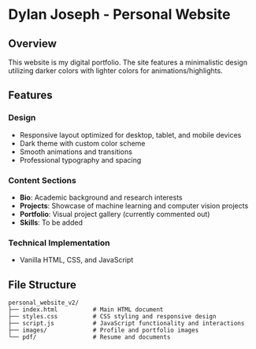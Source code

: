 # Dylan Joseph - Personal Website

## Overview

This website is my digital portfolio. The site features a minimalistic design utilizing darker colors with lighter colors for animations/highlights.

## Features

### Design
- Responsive layout optimized for desktop, tablet, and mobile devices
- Dark theme with custom color scheme
- Smooth animations and transitions
- Professional typography and spacing


### Content Sections
- **Bio**: Academic background and research interests
- **Projects**: Showcase of machine learning and computer vision projects
- **Portfolio**: Visual project gallery (currently commented out)
- **Skills**: To be added

### Technical Implementation
- Vanilla HTML, CSS, and JavaScript

## File Structure

```
personal_website_v2/
├── index.html          # Main HTML document
├── styles.css          # CSS styling and responsive design
├── script.js           # JavaScript functionality and interactions
├── images/             # Profile and portfolio images
└── pdf/                # Resume and documents
```